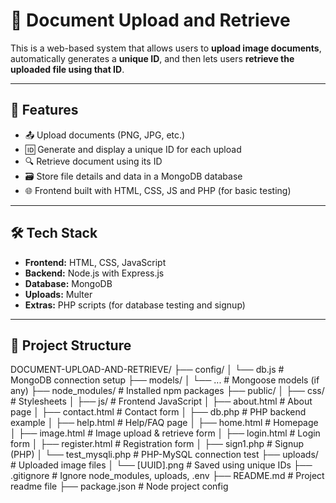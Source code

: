 # 📁 Document Upload and Retrieve

This is a web-based system that allows users to **upload image documents**, automatically generates a **unique ID**, and then lets users **retrieve the uploaded file using that ID**.

---

## 🚀 Features

- 📤 Upload documents (PNG, JPG, etc.)
- 🆔 Generate and display a unique ID for each upload
- 🔍 Retrieve document using its ID
- 🗃 Store file details and data in a MongoDB database
- 🌐 Frontend built with HTML, CSS, JS and PHP (for basic testing)

---

## 🛠 Tech Stack

- **Frontend:** HTML, CSS, JavaScript
- **Backend:** Node.js with Express.js
- **Database:** MongoDB
- **Uploads:** Multer
- **Extras:** PHP scripts (for database testing and signup)

---

## 📁 Project Structure

DOCUMENT-UPLOAD-AND-RETRIEVE/
├── config/
│ └── db.js # MongoDB connection setup
├── models/
│ └── ... # Mongoose models (if any)
├── node_modules/ # Installed npm packages
├── public/
│ ├── css/ # Stylesheets
│ ├── js/ # Frontend JavaScript
│ ├── about.html # About page
│ ├── contact.html # Contact form
│ ├── db.php # PHP backend example
│ ├── help.html # Help/FAQ page
│ ├── home.html # Homepage
│ ├── image.html # Image upload & retrieve form
│ ├── login.html # Login form
│ ├── register.html # Registration form
│ ├── sign1.php # Signup (PHP)
│ └── test_mysqli.php # PHP-MySQL connection test
├── uploads/ # Uploaded image files
│ └── [UUID].png # Saved using unique IDs
├── .gitignore # Ignore node_modules, uploads, .env
├── README.md # Project readme file
├── package.json # Node project config


